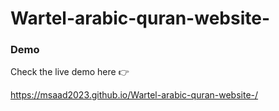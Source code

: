 # Wartel-arabic-quran-website-


### Demo 

Check the live demo here 👉️ 



https://msaad2023.github.io/Wartel-arabic-quran-website-/
